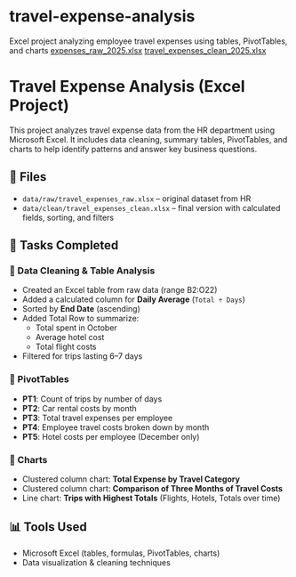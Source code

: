 # travel-expense-analysis
Excel project analyzing employee travel expenses using tables, PivotTables, and charts
[expenses_raw_2025.xlsx](https://github.com/user-attachments/files/21514389/expenses_raw_2025.xlsx)
[travel_expenses_clean_2025.xlsx](https://github.com/user-attachments/files/21514393/travel_expenses_clean_2025.xlsx)
# Travel Expense Analysis (Excel Project)

This project analyzes travel expense data from the HR department using Microsoft Excel. It includes data cleaning, summary tables, PivotTables, and charts to help identify patterns and answer key business questions.

## 📁 Files
- `data/raw/travel_expenses_raw.xlsx` – original dataset from HR
- `data/clean/travel_expenses_clean.xlsx` – final version with calculated fields, sorting, and filters

## 📌 Tasks Completed

### 🔹 Data Cleaning & Table Analysis
- Created an Excel table from raw data (range B2:O22)
- Added a calculated column for **Daily Average** (`Total ÷ Days`)
- Sorted by **End Date** (ascending)
- Added Total Row to summarize:
  - Total spent in October
  - Average hotel cost
  - Total flight costs
- Filtered for trips lasting 6–7 days

### 🔹 PivotTables
- **PT1**: Count of trips by number of days
- **PT2**: Car rental costs by month
- **PT3**: Total travel expenses per employee
- **PT4**: Employee travel costs broken down by month
- **PT5**: Hotel costs per employee (December only)

### 🔹 Charts
- Clustered column chart: **Total Expense by Travel Category**
- Clustered column chart: **Comparison of Three Months of Travel Costs**
- Line chart: **Trips with Highest Totals** (Flights, Hotels, Totals over time)

## 📊 Tools Used
- Microsoft Excel (tables, formulas, PivotTables, charts)
- Data visualization & cleaning techniques
